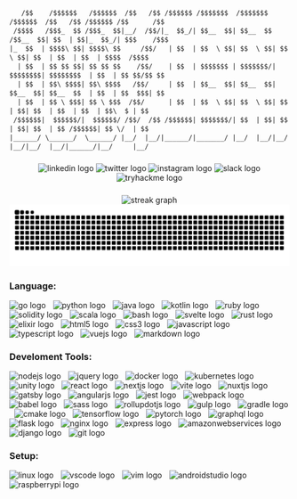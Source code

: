 ```
   /$$    /$$$$$$   /$$$$$$  /$$   /$$ /$$$$$$ /$$$$$$$  /$$$$$$$   /$$$$$$  /$$   /$$ /$$$$$$ /$$      /$$
 /$$$$   /$$$_  $$ /$$$_  $$|__/  /$$/|_  $$_/| $$__  $$| $$__  $$ /$$__  $$| $$  | $$|_  $$_/| $$$    /$$$
|_  $$  | $$$$\ $$| $$$$\ $$     /$$/   | $$  | $$  \ $$| $$  \ $$| $$  \ $$| $$  | $$  | $$  | $$$$  /$$$$
  | $$  | $$ $$ $$| $$ $$ $$    /$$/    | $$  | $$$$$$$ | $$$$$$$/| $$$$$$$$| $$$$$$$$  | $$  | $$ $$/$$ $$
  | $$  | $$\ $$$$| $$\ $$$$   /$$/     | $$  | $$__  $$| $$__  $$| $$__  $$| $$__  $$  | $$  | $$  $$$| $$
  | $$  | $$ \ $$$| $$ \ $$$  /$$/      | $$  | $$  \ $$| $$  \ $$| $$  | $$| $$  | $$  | $$  | $$\  $ | $$
 /$$$$$$|  $$$$$$/|  $$$$$$/ /$$/  /$$ /$$$$$$| $$$$$$$/| $$  | $$| $$  | $$| $$  | $$ /$$$$$$| $$ \/  | $$
|______/ \______/  \______/ |__/  |__/|______/|_______/ |__/  |__/|__/  |__/|__/  |__/|______/|__/     |__/
```

###

<div align="center">
  <img src="https://img.shields.io/static/v1?message=LinkedIn&logo=linkedin&label=&color=0077B5&logoColor=white&labelColor=&style=for-the-badge" height="25" alt="linkedin logo"  />
  <img src="https://img.shields.io/static/v1?message=Twitter&logo=twitter&label=&color=1DA1F2&logoColor=white&labelColor=&style=for-the-badge" height="25" alt="twitter logo"  />
  <img src="https://img.shields.io/static/v1?message=Instagram&logo=instagram&label=&color=E4405F&logoColor=white&labelColor=&style=for-the-badge" height="25" alt="instagram logo"  />
  <img src="https://img.shields.io/static/v1?message=Slack&logo=slack&label=&color=4A154B&logoColor=white&labelColor=&style=for-the-badge" height="25" alt="slack logo"  />
  <img src="https://img.shields.io/static/v1?message=TryHackMe&logo=tryhackme&label=&color=88cc14&logoColor=white&labelColor=&style=for-the-badge" height="25" alt="tryhackme logo"  />
</div>

###

###

<div align="center">
  <img src="https://streak-stats.demolab.com?user=100percentibrahim&theme=github-dark-blue&hide_border=true" height="220" alt="streak graph"  />
</div>

<div align="center">
  <img src="https://raw.githubusercontent.com/100percentibrahim/100percentibrahim/output/snake.svg" alt="Snake animation" />
</div>

###

### Language:

<div align="left">
  <img src="https://skillicons.dev/icons?i=go" height="40" alt="go logo"  />
  <img width="5" />
  <img src="https://skillicons.dev/icons?i=py" height="40" alt="python logo"  />
  <img width="5" />
  <img src="https://skillicons.dev/icons?i=java" height="40" alt="java logo"  />
  <img width="5" />
  <img src="https://skillicons.dev/icons?i=kotlin" height="40" alt="kotlin logo"  />
  <img width="5" />
  <img src="https://skillicons.dev/icons?i=ruby" height="40" alt="ruby logo"  />
  <img width="5" />
  <img src="https://skillicons.dev/icons?i=solidity" height="40" alt="solidity logo"  />
  <img width="5" />
  <img src="https://skillicons.dev/icons?i=scala" height="40" alt="scala logo"  />
  <img width="5" />
  <img src="https://skillicons.dev/icons?i=bash" height="40" alt="bash logo"  />
  <img width="5" />
  <img src="https://skillicons.dev/icons?i=svelte" height="40" alt="svelte logo"  />
  <img width="5" />
  <img src="https://skillicons.dev/icons?i=rust" height="40" alt="rust logo"  />
  <img width="5" />
  <img src="https://skillicons.dev/icons?i=elixir" height="40" alt="elixir logo"  />
  <img width="5" />
  <img src="https://skillicons.dev/icons?i=html" height="40" alt="html5 logo"  />
  <img width="5" />
  <img src="https://skillicons.dev/icons?i=css" height="40" alt="css3 logo"  />
  <img width="5" />
  <img src="https://skillicons.dev/icons?i=js" height="40" alt="javascript logo"  />
  <img width="5" />
  <img src="https://skillicons.dev/icons?i=ts" height="40" alt="typescript logo"  />
  <img width="5" />
  <img src="https://skillicons.dev/icons?i=vue" height="40" alt="vuejs logo"  />
  <img width="5" />
  <img src="https://skillicons.dev/icons?i=md" height="40" alt="markdown logo"  />
</div>

###

### Develoment Tools:

<div align="left">
  <img src="https://skillicons.dev/icons?i=nodejs" height="40" alt="nodejs logo"  />
  <img width="5" />
  <img src="https://skillicons.dev/icons?i=jquery" height="40" alt="jquery logo"  />
  <img width="5" />
  <img src="https://skillicons.dev/icons?i=docker" height="40" alt="docker logo"  />
  <img width="5" />
  <img src="https://skillicons.dev/icons?i=kubernetes" height="40" alt="kubernetes logo"  />
  <img width="5" />
  <img src="https://skillicons.dev/icons?i=unity" height="40" alt="unity logo"  />
  <img width="5" />
  <img src="https://skillicons.dev/icons?i=react" height="40" alt="react logo"  />
  <img width="5" />
  <img src="https://skillicons.dev/icons?i=nextjs" height="40" alt="nextjs logo"  />
  <img width="5" />
  <img src="https://skillicons.dev/icons?i=vite" height="40" alt="vite logo"  />
  <img width="5" />
  <img src="https://skillicons.dev/icons?i=nuxtjs" height="40" alt="nuxtjs logo"  />
  <img width="5" />
  <img src="https://skillicons.dev/icons?i=gatsby" height="40" alt="gatsby logo"  />
  <img width="5" />
  <img src="https://skillicons.dev/icons?i=angular" height="40" alt="angularjs logo"  />
  <img width="5" />
  <img src="https://skillicons.dev/icons?i=jest" height="40" alt="jest logo"  />
  <img width="5" />
  <img src="https://skillicons.dev/icons?i=webpack" height="40" alt="webpack logo"  />
  <img width="5" />
  <img src="https://skillicons.dev/icons?i=babel" height="40" alt="babel logo"  />
  <img width="5" />
  <img src="https://skillicons.dev/icons?i=sass" height="40" alt="sass logo"  />
  <img width="5" />
  <img src="https://skillicons.dev/icons?i=rollupjs" height="40" alt="rollupdotjs logo"  />
  <img width="5" />
  <img src="https://skillicons.dev/icons?i=gulp" height="40" alt="gulp logo"  />
  <img width="5" />
  <img src="https://skillicons.dev/icons?i=gradle" height="40" alt="gradle logo"  />
  <img width="5" />
  <img src="https://skillicons.dev/icons?i=cmake" height="40" alt="cmake logo"  />
  <img width="5" />
  <img src="https://skillicons.dev/icons?i=tensorflow" height="40" alt="tensorflow logo"  />
  <img width="5" />
  <img src="https://skillicons.dev/icons?i=pytorch" height="40" alt="pytorch logo"  />
  <img width="5" />
  <img src="https://skillicons.dev/icons?i=graphql" height="40" alt="graphql logo"  />
  <img width="5" />
  <img src="https://skillicons.dev/icons?i=flask" height="40" alt="flask logo"  />
  <img width="5" />
  <img src="https://skillicons.dev/icons?i=nginx" height="40" alt="nginx logo"  />
  <img width="5" />
  <img src="https://skillicons.dev/icons?i=express" height="40" alt="express logo"  />
  <img width="5" />
  <img src="https://skillicons.dev/icons?i=aws" height="40" alt="amazonwebservices logo"  />
  <img width="5" />
  <img src="https://skillicons.dev/icons?i=django" height="40" alt="django logo"  />
  <img width="5" />
  <img src="https://skillicons.dev/icons?i=git" height="40" alt="git logo"  />
</div>

###

### Setup:

<div align="left">
  <img src="https://skillicons.dev/icons?i=linux" height="40" alt="linux logo"  />
  <img width="5" />
  <img src="https://skillicons.dev/icons?i=vscode" height="40" alt="vscode logo"  />
  <img width="5" />
  <img src="https://skillicons.dev/icons?i=vim" height="40" alt="vim logo"  />
  <img width="5" />
  <img src="https://skillicons.dev/icons?i=androidstudio" height="40" alt="androidstudio logo"  />
  <img width="5" />
  <img src="https://skillicons.dev/icons?i=raspberrypi" height="40" alt="raspberrypi logo"  />
</div>
